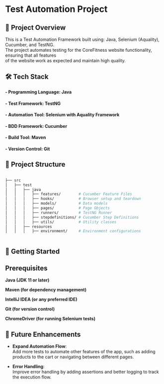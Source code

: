 # Test Automation Project

## 📌 Project Overview ##

This is a Test Automation Framework built using: Java, Selenium (Aquality), Cucumber, and TestNG.  
The project automates testing for the CoreFitness website functionality, ensuring that all features  
of the website work as expected and maintain high quality.  

## 🛠️ Tech Stack ##

#### - Programming Language: Java

#### - Test Framework: TestNG

#### - Automation Tool: Selenium with Aquality Framework

#### - BDD Framework: Cucumber

#### - Build Tool: Maven

#### - Version Control: Git  


## 📁 Project Structure ##


```bash

├── src
│   ├── test
│   │   ├── java
│   │   │   ├── features/        # Cucumber Feature Files
│   │   │   ├── hooks/           # Browser setup and teardown
│   │   │   ├── models/          # Data models
│   │   │   ├── pages/           # Page Objects
│   │   │   ├── runners/         # TestNG Runner
│   │   │   ├── stepdefinitions/ # Cucumber Step Definitions
│   │   │   ├── utils/           # Utility classes
│   │   ├── resources
│   │   │   ├── environment/     # Environment configurations
 
```

## 🚀 Getting Started ##

## Prerequisites ##

**Java (JDK 11 or later)**

**Maven (for dependency management)**

**IntelliJ IDEA (or any preferred IDE)**

**Git (for version control)**

**ChromeDriver (for running Selenium tests)**


## 🌱 Future Enhancements ##

- **Expand Automation Flow**:  
  Add more tests to automate other features of the app, such as adding products to the cart or navigating between different pages.

- **Error Handling**:  
  Improve error handling by adding assertions and better logging to track the execution flow.
